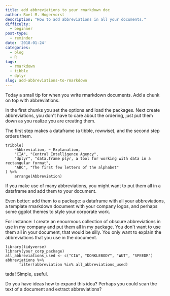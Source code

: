 ```yaml
---
title: add abbreviations to your rmarkdown doc
author: Roel M. Hogervorst
description: "How to add abbreviations in all your documents."
difficulty:
  - beginner
post-type:
  - reminder
date: '2018-01-24'
categories:
  - blog
  - R
tags:
  - rmarkdown
  - tibble
  - dplyr
slug: add-abbreviations-to-rmarkdown
---
```


Today a small tip for when you write rmarkdown documents. Add a chunk on top with abbreviations.

In the first chunks you set the options and load the
packages. Next create abbreviations, you don't have to care about the ordering, just put them down as you realize you are creating them.


The first step makes a dataframe (a tibble, rowwise), and the second step orders them.

```
tribble(
    ~Abbreviation, ~ Explanation,
    "CIA", "Central Intelligence Agency",
    "dplyr", "data.frame plyr, a tool for working with data in a rectangular format",
    "ABC", "The first few letters of the alphabet"
) %>%
    arrange(Abbreviation)
```

If you make use of many abbreviations, you might want to put them all in a dataframe and add them to your document.

Even better: add them to a package: a dataframe with all your abbreviations, a template rmarkdown document with your company logos, and perhaps some
ggplot themes to style your corporate work.

For instance: I create an enourmous collection of
obscure abbreviations in use in my company and put them all in my package. You don't want to use them all in your document, that would be silly. You only want to explain the abbreviations that you use in the document.

```
library(tidyverse)
library(your_corp_package)
all_abbreviations_used <- c("CIA", "DONKLEBODY", "WUT", "SPEEDR")
abbreviations %>%
      filter(abbreviation %in% all_abbreviations_used)
```


tada! Simple, useful.

Do you have ideas how to expand this idea? Perhaps you could scan the text of a document and extract abbreviations?
